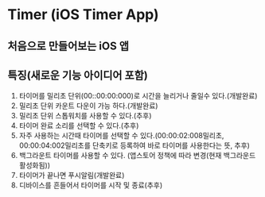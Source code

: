  Timer (iOS Timer App)
===
처음으로 만들어보는 iOS 앱
-------
## 특징(새로운 기능 아이디어 포함)
1. 타이머를 밀리초 단위(00::00:00:000)로 시간을 늘리거나 줄일수 있다.(개발완료)
2. 밀리초 단위 카운트 다운이 가능 하다.(개발완료)
3. 밀리초 단위 스톱워치를 사용할 수 있다.(추후)
4. 타이머 완료 소리를 선택할 수 있다.(추후)
5. 자주 사용하는 시간때 타이머를 선택할 수 있다.(00:00:02:008밀리초, 00:00:04:002밀리초를 단축키로 등록하여 바로 타이머를 사용한다는 뜻, 추후)
6. 백그라운트 타이머를 사용할 수 있다. (앱스토어 정책에 따라 변경(현재 백그라운드 활성화됨))
7. 타이머가 끝나면 푸시알림(개발완료)
8. 디바이스를 흔들어서 타이머를 시작 및 종료(추후)
